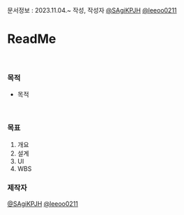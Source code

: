 문서정보 : 2023.11.04.~ 작성, 작성자 [@SAgiKPJH](https://github.com/SAgiKPJH) [@leeoo0211](https://github.com/leeoo0211)

# ReadMe

<br>

### 목적
-  목적

<br>

### 목표

1. 개요
3. 설계
4. UI
5. WBS

### 제작자
[@SAgiKPJH](https://github.com/SAgiKPJH) [@leeoo0211](https://github.com/leeoo0211)
